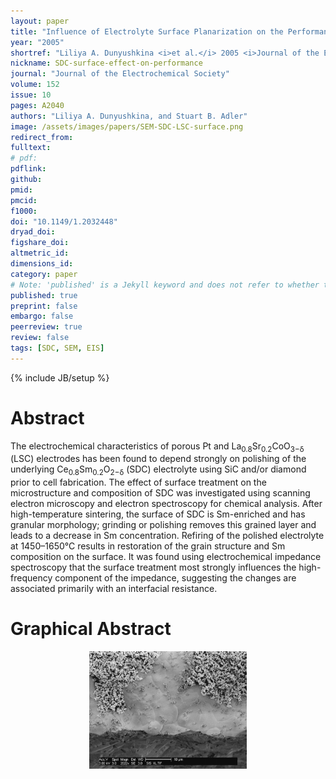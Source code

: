 ```yaml
---
layout: paper
title: "Influence of Electrolyte Surface Planarization on the Performance of the Porous SOFC Cathodes"
year: "2005"
shortref: "Liliya A. Dunyushkina <i>et al.</i> 2005 <i>Journal of the Electrochemical Society</i> <b>152 (10)</b> A2040"
nickname: SDC-surface-effect-on-performance
journal: "Journal of the Electrochemical Society"
volume: 152
issue: 10
pages: A2040
authors: "Liliya A. Dunyushkina, and Stuart B. Adler"
image: /assets/images/papers/SEM-SDC-LSC-surface.png
redirect_from: 
fulltext: 
# pdf: 
pdflink: 
github: 
pmid: 
pmcid: 
f1000: 
doi: "10.1149/1.2032448"
dryad_doi:
figshare_doi: 
altmetric_id: 
dimensions_id: 
category: paper
# Note: 'published' is a Jekyll keyword and does not refer to whether the paper is published, but rather to whether this Markdown should be part of the rendered site.
published: true
preprint: false
embargo: false
peerreview: true
review: false
tags: [SDC, SEM, EIS]
---
```

{% include JB/setup %}

# Abstract 

The electrochemical characteristics of porous Pt and La<sub>0.8</sub>Sr<sub>0.2</sub>CoO<sub>3−δ</sub> (LSC)
 electrodes has been found to depend strongly on polishing of the underlying
 Ce<sub>0.8</sub>Sm<sub>0.2</sub>O<sub>2−δ</sub> (SDC)
 electrolyte using SiC and/or diamond prior to cell fabrication. The effect of
 surface treatment on the microstructure and composition of SDC was investigated using scanning electron microscopy and
 electron spectroscopy for chemical analysis. After high-temperature sintering, the surface of SDC is Sm-enriched and has granular
 morphology; grinding or polishing removes this grained layer and leads to a decrease in Sm concentration. Refiring of the polished
 electrolyte at 1450–1650°C results in restoration of the grain structure and Sm composition on the surface. It was found using
 electrochemical impedance spectroscopy that the surface treatment most strongly influences the high-frequency component of the
 impedance, suggesting the changes are associated primarily with an interfacial resistance.
 
 # Graphical Abstract

<p align="center">
<img src="/assets/images/papers/SEM-SDC-LSC-surface.png" width="50%">
</p>
